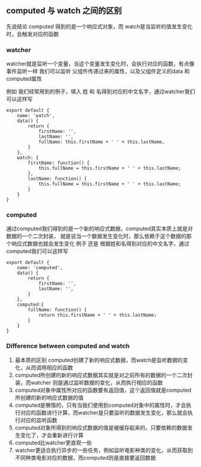 ## computed 与 watch 之间的区别
先说结论 computed 得到的是一个响应式对象，而 watch是当监听的值发生变化时，会触发对应的函数



### watcher
watcher就是监听一个变量，当这个变量发生变化时，会执行对应的函数，有点像事件监听一样
我们可以监听 父组件传递过来的属性，以及父组件定义的data 和 computed属性

例如 我们经常用到的例子，填入 姓 和 名得到对应的中文名字，通过watcher我们可以这样写
```vue
export default {
    name: 'watch',
    data() {
        return {
            firstName: '',
            lastName: '',
            fullName: this.firstName + ' ' + this.lastName,
        }
    },
    watch: {
        firstName: function() {
            this.fullName = this.firstName + ' ' + this.lastName;
        },
        lastName: function() {
            this.fullName = this.firstName + ' ' + this.lastName;
        }
    }
}
```

### computed
通过computed我们得到的是一个新的响应式数据，computed其实本质上就是对数据的一个二次封装，
就是说当一个数据发生变化时，那么依赖于这个数据的那个响应式数据也就会发生变化
例子 还是 根据姓和名得到对应的中文名字，通过computed我们可以这样写
```vue
export default {
    name: 'computed',
    data() {
        return {
            firstName: '',
            lastName: '',
        }
    },
    computed:{
        fullName: function() {
            return this.firstName + ' ' + this.lastName;
        }
    }
}
```


### Difference between computed and watch
1. 最本质的区别 computed创建了新的响应式数据，而watch是监听数据的变化，从而调用相应的函数
2. computed所创建的新的响应式数据其实就是对之前所有的数据的一个二次封装，而watcher 则是通过监听数据的变化，从而执行相应的函数
3. computed对象中属性所对应的函数要有返回值，这个返回值就是computed所创建的新的响应式数据的值
4. computed是懒惰的，只有当我们使用到computed对象中的属性时，才会执行对应的函数进行计算，而watcher是只要监听的数据发生变化，那么就会执行对应的监听函数
5. computed对象所得到的响应式数据的值是被缓存起来的，只要依赖的数据发生变化了，才会重新进行计算
6. computed比watcher更直观一些
7. watcher更适合执行异步的一些任务，例如监听电影种类的变化，从而获取到不同种类电影对应的数据，而computed则是直接要返回数据
